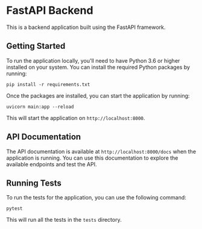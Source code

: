 # FastAPI Backend

This is a backend application built using the FastAPI framework.

## Getting Started

To run the application locally, you'll need to have Python 3.6 or higher installed on your system. You can install the required Python packages by running:

```shell
pip install -r requirements.txt
```

Once the packages are installed, you can start the application by running:

```shell
uvicorn main:app --reload
```

This will start the application on `http://localhost:8000`.

## API Documentation

The API documentation is available at `http://localhost:8000/docs` when the application is running. You can use this documentation to explore the available endpoints and test the API.

## Running Tests

To run the tests for the application, you can use the following command:

```shell
pytest
```

This will run all the tests in the `tests` directory.
